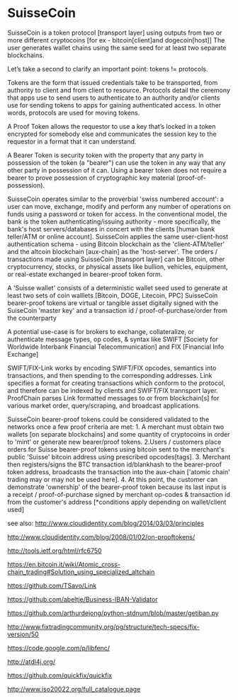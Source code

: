 SuisseCoin
=========
SuisseCoin is a token protocol [transport layer] using outputs from two or more different cryptocoins [for ex - bitcoin[client]and dogecoin[host]] The user generates wallet chains using the same seed for at least two separate blockchains.

Let’s take a second to clarify an important point: tokens != protocols.

Tokens are the form that issued credentials take to be transported, from authority to client and from client to resource.
Protocols detail the ceremony that apps use to send users to authenticate to an authority and/or clients use for sending tokens to apps for gaining authenticated access. In other words, protocols are used for moving tokens.

A Proof Token allows the requestor to use a key that’s locked in a token encrypted for somebody else and communicates the session key to the requestor in a format that it can understand.

A Bearer Token is security token with the property that any party in possession of the token (a "bearer") can use the token in any way that any other party in possession of it can. Using a bearer token does not require a bearer to prove possession of cryptographic key material (proof-of-possession).

SuisseCoin operates similar to the proverbial 'swiss numbered account': a user can move, exchange, modify and perform any number of operations on funds using a password or token for access. In the conventional model, the bank is the token authenticating/issuing authority - more specifically, the bank's host servers/databases in concert with the clients [human bank teller/ATM or online account]. SuisseCoin applies the same user-client-host authentication schema - using Bitcoin blockchain as the 'client-ATM/teller' and the altcoin blockchain [aux-chain] as the 'host-server'. The orders / transactions made using SuisseCoin [transport layer] can be Bitcoin, other cryptocurrency, stocks, or physical assets like bullion, vehicles, equipment, or real-estate exchanged in bearer-proof token form.

A 'Suisse wallet' consists of a deterministic wallet seed used to generate at least two sets of coin walllets [Bitcoin, DOGE, Litecoin, PPC]
SuisseCoin bearer-proof tokens are virtual or tangible asset digitally signed with the SuiseCoin 'master key' and a transaction id / proof-of-purchase/order from the counterparty 

A potential use-case is for brokers to exchange, collateralize, or authenticate message types, op codes, & syntax like SWIFT [Society for Worldwide Interbank Financial Telecommunication] and FIX [Financial Info Exchange] 

SWIFT/FIX-Link works by encoding SWIFT/FIX opcodes, semantics into transactions, and then spending to the corresponding addresses. Link specifies a format for creating transactions which conform to the protocol, and therefore can be indexed by clients and SWIFT/FIX trannsport layer. ProofChain parses Link formatted messages to or from blockchain[s] for various market order, query/scraping, and broadcast applications.

SuisseCoin bearer-proof tokens could be considered validated to the networks once a few proof criteria are met: 1. A merchant must obtain two wallets [on separate blockchains] and some quantity of cryptocoins in order to 'mint' or generate new bearer/proof tokens. 2.Users / customers place orders for Suisse bearer-proof tokens using bitcoin sent to the merchant's public 'Suisse' bitcoin address using prescribed opcodes[tags]. 3. Merchant then registers/signs the BTC transaction id/blankhash to the bearer-proof token address, broadcasts the transaction into the aux-chain ['atomic chain' trading may or may not be used here]. 4. At this point, the customer can demonstrate 'ownership' of the bearer-proof token  because its last input is a receipt / proof-of-purchase signed by merchant op-codes & transaction id from the customer's address [*conditions apply depending on wallet/client used]

see also:
http://www.cloudidentity.com/blog/2014/03/03/principles

http://www.cloudidentity.com/blog/2008/01/02/on-prooftokens/

http://tools.ietf.org/html/rfc6750

https://en.bitcoin.it/wiki/Atomic_cross-chain_trading#Solution_using_specialized_altchain

https://github.com/TSavo/Link

https://github.com/abeltje/Business-IBAN-Validator

https://github.com/arthurdejong/python-stdnum/blob/master/getiban.py

http://www.fixtradingcommunity.org/pg/structure/tech-specs/fix-version/50

https://code.google.com/p/libfenc/

http://atdl4j.org/

https://github.com/quickfix/quickfix

http://www.iso20022.org/full_catalogue.page



